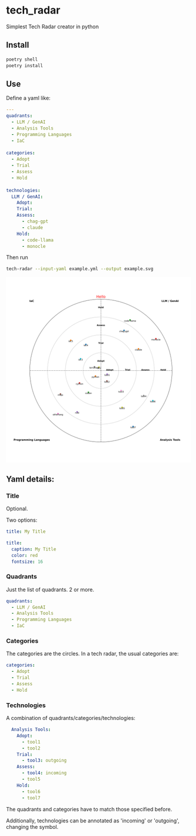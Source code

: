# tech_radar
Simplest Tech Radar creator in python

## Install

```bash
poetry shell
poetry install
```

## Use

Define a yaml like:

```yaml
---
quadrants:
  - LLM / GenAI
  - Analysis Tools
  - Programming Languages
  - IaC

categories:
  - Adopt
  - Trial
  - Assess
  - Hold

technologies:
  LLM / GenAI:
    Adopt:
    Trial:
    Assess:
      - chag-gpt
      - claude
    Hold:
      - code-llama
      - monocle
```

Then run

```bash
tech-radar --input-yaml example.yml --output example.svg
```

![Generated image](example.svg)

## Yaml details:

### Title

Optional.

Two options:

```yaml
title: My Title
```

```yaml
title:
  caption: My Title
  color: red
  fontsize: 16
```

### Quadrants

Just the list of quadrants. 2 or more.

```yaml
quadrants:
  - LLM / GenAI
  - Analysis Tools
  - Programming Languages
  - IaC
```

### Categories

The categories are the circles. In a tech radar, the usual categories are:

```yaml
categories:
  - Adopt
  - Trial
  - Assess
  - Hold
```

### Technologies

A combination of quadrants/categories/technologies:

```yaml
  Analysis Tools:
    Adopt:
      - tool1
      - tool2
    Trial:
      - tool3: outgoing
    Assess:
      - tool4: incoming
      - tool5
    Hold:
      - tool6
      - tool7
```

The quadrants and categories have to match those specified before.

Additionally, technologies can be annotated as 'incoming' or 'outgoing', changing the symbol.